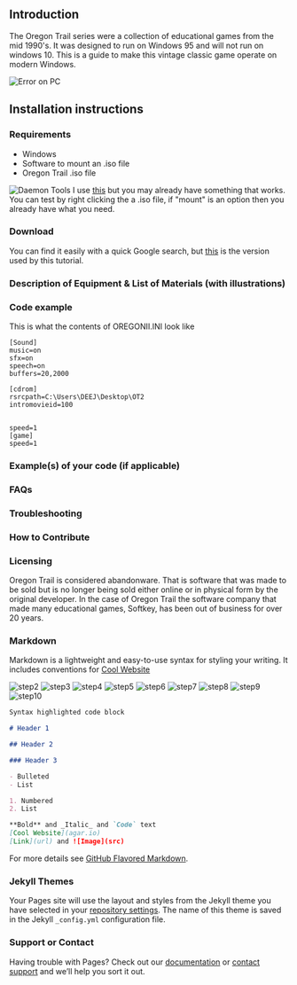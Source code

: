 ## Introduction

The Oregon Trail series were a collection of educational games from the mid 1990's. It was designed to run on Windows 95 and will not run on windows 10. This is a guide to make this vintage classic game operate on modern Windows.

![Error on PC](https://raw.githubusercontent.com/derrickdeejhudson/Oregon-Trail-II/main/Images/step1.png "You aren't on Windows '95")

## Installation instructions

### Requirements

- Windows
- Software to mount an .iso file
- Oregon Trail .iso file

![Daemon Tools](https://upload.wikimedia.org/wikipedia/en/thumb/c/cf/Daemon_tools_logo.png/120px-Daemon_tools_logo.png)
I use [this](https://daemon-tools-lite.en.softonic.com/ "Daemon Tools Lite") but you may already have something that works. You can test by right clicking the a .iso file, if "mount" is an option then you already have what you need.

### Download

You can find it easily with a quick Google search, but [this](https://drive.google.com/file/d/1ZRpL7KFqrYPmRFTfEWE4R_iJDDDRlwTj/view?usp=sharing ".zip folder with .iso of Oregon Trail II") is the version used by this tutorial.

### Description of Equipment & List of Materials (with illustrations)

### Code example

This is what the contents of OREGONII.INI look like

```
[Sound]
music=on
sfx=on
speech=on
buffers=20,2000

[cdrom]
rsrcpath=C:\Users\DEEJ\Desktop\OT2
intromovieid=100


speed=1
[game]
speed=1

```

### Example(s) of your code (if applicable)

### FAQs

### Troubleshooting

### How to Contribute

### Licensing

Oregon Trail is considered abandonware. That is software that was made to be sold but is no longer being sold either online or in physical form by the original developer. In the case of Oregon Trail the software company that made many educational games, Softkey, has been out of business for over 20 years.

### Markdown

Markdown is a lightweight and easy-to-use syntax for styling your writing. It includes conventions for
[Cool Website](https://agar.io)

![step2](https://raw.githubusercontent.com/derrickdeejhudson/Oregon-Trail-II/main/Images/step2.png)
![step3](https://raw.githubusercontent.com/derrickdeejhudson/Oregon-Trail-II/main/Images/step3.png)
![step4](https://raw.githubusercontent.com/derrickdeejhudson/Oregon-Trail-II/main/Images/step4.png)
![step5](https://raw.githubusercontent.com/derrickdeejhudson/Oregon-Trail-II/main/Images/step5.png)
![step6](https://raw.githubusercontent.com/derrickdeejhudson/Oregon-Trail-II/main/Images/step6.png)
![step7](https://raw.githubusercontent.com/derrickdeejhudson/Oregon-Trail-II/main/Images/step7.png)
![step8](https://raw.githubusercontent.com/derrickdeejhudson/Oregon-Trail-II/main/Images/step8.png)
![step9](https://raw.githubusercontent.com/derrickdeejhudson/Oregon-Trail-II/main/Images/step9.png)
![step10](https://raw.githubusercontent.com/derrickdeejhudson/Oregon-Trail-II/main/Images/step10.png)

```markdown
Syntax highlighted code block

# Header 1

## Header 2

### Header 3

- Bulleted
- List

1. Numbered
2. List

**Bold** and _Italic_ and `Code` text
[Cool Website](agar.io)
[Link](url) and ![Image](src)
```

For more details see [GitHub Flavored Markdown](https://guides.github.com/features/mastering-markdown/).

### Jekyll Themes

Your Pages site will use the layout and styles from the Jekyll theme you have selected in your [repository settings](https://github.com/derrickdeejhudson/Module3/settings/pages). The name of this theme is saved in the Jekyll `_config.yml` configuration file.

### Support or Contact

Having trouble with Pages? Check out our [documentation](https://docs.github.com/categories/github-pages-basics/) or [contact support](https://support.github.com/contact) and we’ll help you sort it out.
